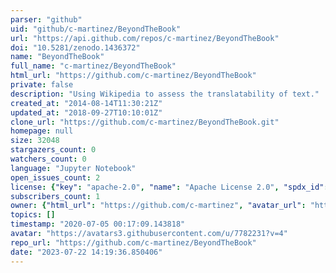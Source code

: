 ```yaml
---
parser: "github"
uid: "github/c-martinez/BeyondTheBook"
url: "https://api.github.com/repos/c-martinez/BeyondTheBook"
doi: "10.5281/zenodo.1436372"
name: "BeyondTheBook"
full_name: "c-martinez/BeyondTheBook"
html_url: "https://github.com/c-martinez/BeyondTheBook"
private: false
description: "Using Wikipedia to assess the translatability of text."
created_at: "2014-08-14T11:30:21Z"
updated_at: "2018-09-27T10:10:01Z"
clone_url: "https://github.com/c-martinez/BeyondTheBook.git"
homepage: null
size: 32048
stargazers_count: 0
watchers_count: 0
language: "Jupyter Notebook"
open_issues_count: 2
license: {"key": "apache-2.0", "name": "Apache License 2.0", "spdx_id": "Apache-2.0", "url": "https://api.github.com/licenses/apache-2.0", "node_id": "MDc6TGljZW5zZTI="}
subscribers_count: 1
owner: {"html_url": "https://github.com/c-martinez", "avatar_url": "https://avatars3.githubusercontent.com/u/7782231?v=4", "login": "c-martinez", "type": "User"}
topics: []
timestamp: "2020-07-05 00:17:09.143818"
avatar: "https://avatars3.githubusercontent.com/u/7782231?v=4"
repo_url: "https://github.com/c-martinez/BeyondTheBook"
date: "2023-07-22 14:19:36.850406"
---
```

